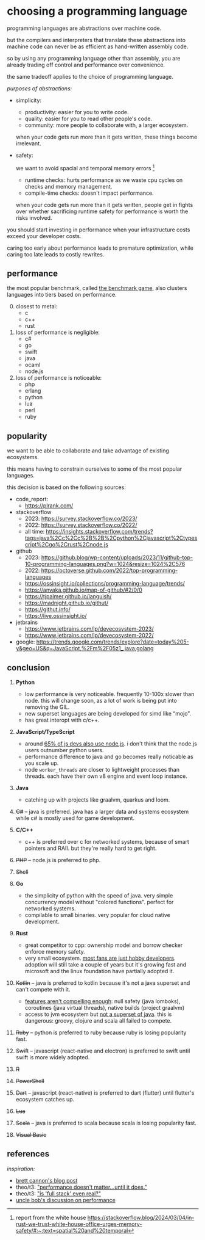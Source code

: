 # choosing a programming language

programming languages are abstractions over machine code.

but the compilers and interpreters that translate these abstractions into machine code can never be as efficient as hand-written assembly code.

so by using any programming language other than assembly, you are already trading off control and performance over convenience.

the same tradeoff applies to the choice of programming language.

_purposes of abstractions:_

- simplicity:

     - productivity: easier for you to write code.
     - quality: easier for you to read other people's code.
     - community: more people to collaborate with, a larger ecosystem.

     when your code gets run more than it gets written, these things become irrelevant.

- safety:

     we want to avoid spacial and temporal memory errors [^mem]

     - runtime checks: hurts performance as we waste cpu cycles on checks and memory management.
     - compile-time checks: doesn't impact performance.
  
     when your code gets run more than it gets written, people get in fights over whether sacrificing runtime safety for performance is worth the risks involved.

you should start investing in performance when your infrastructure costs exceed your developer costs.

caring too early about performance leads to premature optimization, while caring too late leads to costly rewrites.

## performance

the most popular benchmark, called [the benchmark game](https://benchmarksgame-team.pages.debian.net/benchmarksgame/box-plot-summary-charts.html), also clusters languages into tiers based on performance.

0. closest to metal:
      - c
      - c++
      - rust
1. loss of performance is negligible:
      - c#
      - go
      - swift
      - java
      - ocaml
      - node.js
2. loss of performance is noticeable:
      - php
      - erlang
      - python
      - lua
      - perl
      - ruby

## popularity

we want to be able to collaborate and take advantage of existing ecosystems.

this means having to constrain ourselves to some of the most popular languages.

this decision is based on the following sources:

- code_report:
     - https://plrank.com/
- stackoverflow
     - 2023: https://survey.stackoverflow.co/2023/
     - 2022: https://survey.stackoverflow.co/2022/
     - all time: https://insights.stackoverflow.com/trends?tags=java%2Cc%2Cc%2B%2B%2Cpython%2Cjavascript%2Ctypescript%2Cgo%2Crust%2Cnode.js
- github
     - 2023: https://github.blog/wp-content/uploads/2023/11/github-top-10-programming-languages.png?w=1024&resize=1024%2C576
     - 2022: https://octoverse.github.com/2022/top-programming-languages
     - https://ossinsight.io/collections/programming-language/trends/
     - https://anvaka.github.io/map-of-github/#2/0/0
     - https://tjpalmer.github.io/languish/
     - https://madnight.github.io/githut/
     - https://githut.info/
     - https://live.ossinsight.io/
- jetbrains
     - https://www.jetbrains.com/lp/devecosystem-2023/
     - https://www.jetbrains.com/lp/devecosystem-2022/
- google: https://trends.google.com/trends/explore?date=today%205-y&geo=US&q=JavaScript,%2Fm%2F05z1_,java,golang

## conclusion

1. **Python**

      - low performance is very noticeable. frequently 10-100x slower than node. this will change soon, as a lot of work is being put into removing the GIL.
      - new superset languages are being developed for simd like “mojo”.
      - has great interopt with c/c++.

2. **JavaScript/TypeScript**

      - around [65% of js devs also use node.js](https://2022.stateofjs.com/en-US/usage/#what_do_you_use_js_for). i don't think that the node.js users outnumber python users.
      - performance difference to java and go becomes really noticable as you scale up.
      - node `worker_threads` are closer to lightweight processes than threads. each have their own v8 engine and event loop instance.

3. **Java**

      - catching up with projects like graalvm, quarkus and loom.

4. ~~C#~~ – java is preferred. java has a larger data and systems ecosystem while c# is mostly used for game development.

5. **C/C++**

      - c++ is preferred over c for networked systems, because of smart pointers and RAII. but they're really hard to get right.

6. ~~PHP~~ – node.js is preferred to php.
7. ~~Shell~~

8. **Go**

      - the simplicity of python with the speed of java. very simple concurrency model without "colored functions". perfect for networked systems.
      - compilable to small binaries. very popular for cloud native development.

9. **Rust**

      - great competitor to cpp: ownership model and borrow checker enforce memory safety.
      - very small ecosystem. [most fans are just hobby developers](https://blog.jetbrains.com/rust/2023/01/18/rust-deveco-2022-discover-recent-trends/#work-or-hobby?). adoption will still take a couple of years but it's growing fast and microsoft and the linux foundation have partially adopted it.

10. ~~Kotlin~~ – java is preferred to kotlin because it's not a java superset and can't compete with it.
       - [features aren't compelling enough](https://kotlinlang.org/docs/comparison-to-java.html): null safety (java lomboks), coroutines (java virtual threads), native builds (project graalvm)
       - access to jvm ecosystem but [not a superset of java](https://www.reddit.com/r/java/comments/ndwz92/can_i_get_some_reasons_to_use_java_instead_of). this is dangerous: groovy, clojure and scala all failed to compete.
11. ~~Ruby~~ – python is preferred to ruby because ruby is losing popularity fast.
12. ~~Swift~~ – javascript (react-native and electron) is preferred to swift until swift is more widely adopted.
13. ~~R~~
14. ~~PowerShell~~
15. ~~Dart~~ – javascript (react-native) is preferred to dart (flutter) until flutter's ecosystem catches up.
16. ~~Lua~~
17. ~~Scala~~ – java is preferred to scala because scala is losing popularity fast.
18. ~~Visual Basic~~

## references

_inspiration:_

- [brett cannon's blog post](https://snarky.ca/programming-language-selection-is-a-form-of-premature-optimization/)
- theo/t3: ["performance doesn't matter...until it does."](https://www.youtube.com/watch?v=2Z4fZtSKlcE)
- theo/t3: ["is 'full stack' even real?"](https://youtu.be/rAjd8z-Fx5A)
- [uncle bob's discussion on performance](https://github.com/unclebob/cmuratori-discussion/blob/main/cleancodeqa.md)

[^mem]: report from the white house https://stackoverflow.blog/2024/03/04/in-rust-we-trust-white-house-office-urges-memory-safety/#:~:text=spatial%20and%20temporal
